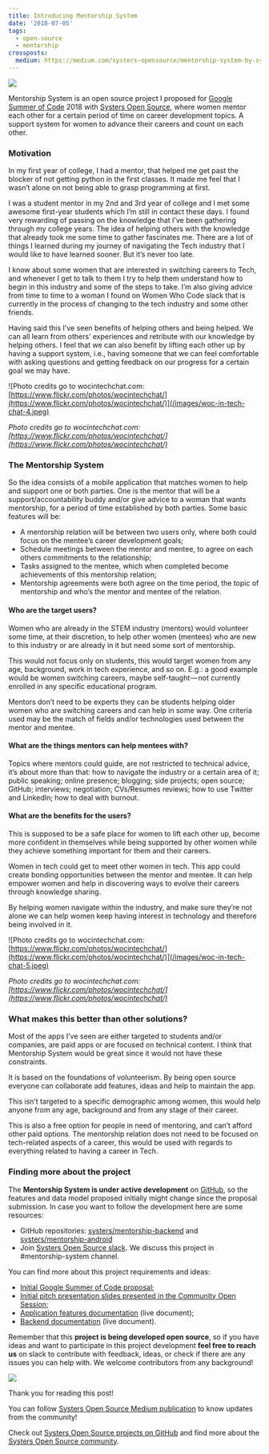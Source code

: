 ```yaml
---
title: Introducing Mentorship System
date: '2018-07-05'
tags:
  - open-source
  - mentorship
crossposts:
  medium: https://medium.com/systers-opensource/mentorship-system-by-systers-52dbe1275d9f
---
```


![](/images/mentorship-system-initial-logo.png)

Mentorship System is an open source project I proposed for [Google Summer of Code](https://summerofcode.withgoogle.com/) 2018 with [Systers Open Source](https://github.com/systers), where women mentor each other for a certain period of time on career development topics. A support system for women to advance their careers and count on each other.

### Motivation

In my first year of college, I had a mentor, that helped me get past the blocker of not getting python in the first classes. It made me feel that I wasn’t alone on not being able to grasp programming at first.

I was a student mentor in my 2nd and 3rd year of college and I met some awesome first-year students which I’m still in contact these days. I found very rewarding of passing on the knowledge that I’ve been gathering through my college years. The idea of helping others with the knowledge that already took me some time to gather fascinates me. There are a lot of things I learned during my journey of navigating the Tech industry that I would like to have learned sooner. But it’s never too late.

I know about some women that are interested in switching careers to Tech, and whenever I get to talk to them I try to help them understand how to begin in this industry and some of the steps to take. I’m also giving advice from time to time to a woman I found on Women Who Code slack that is currently in the process of changing to the tech industry and some other friends.

Having said this I’ve seen benefits of helping others and being helped. We can all learn from others’ experiences and retribute with our knowledge by helping others. I feel that we can also benefit by lifting each other up by having a support system, i.e., having someone that we can feel comfortable with asking questions and getting feedback on our progress for a certain goal we may have.

![Photo credits go to wocintechchat.com: [https://www.flickr.com/photos/wocintechchat/](https://www.flickr.com/photos/wocintechchat/)](/images/woc-in-tech-chat-4.jpeg)

_Photo credits go to wocintechchat.com: [https://www.flickr.com/photos/wocintechchat/](https://www.flickr.com/photos/wocintechchat/)_

### The Mentorship System

So the idea consists of a mobile application that matches women to help and support one or both parties. One is the mentor that will be a support/accountability buddy and/or give advice to a woman that wants mentorship, for a period of time established by both parties. Some basic features will be:

-   A mentorship relation will be between two users only, where both could focus on the mentee’s career development goals;
-   Schedule meetings between the mentor and mentee, to agree on each others commitments to the relationship;
-   Tasks assigned to the mentee, which when completed become achievements of this mentorship relation;
-   Mentorship agreements were both agree on the time period, the topic of mentorship and who’s the mentor and mentee of the relation.

#### Who are the target users?

Women who are already in the STEM industry (mentors) would volunteer some time, at their discretion, to help other women (mentees) who are new to this industry or are already in it but need some sort of mentorship.

This would not focus only on students, this would target women from any age, background, work in tech experience, and so on. E.g.: a good example would be women switching careers, maybe self-taught — not currently enrolled in any specific educational program.

Mentors don’t need to be experts they can be students helping older women who are switching careers and can help in some way. One criteria used may be the match of fields and/or technologies used between the mentor and mentee.

#### What are the things mentors can help mentees with?

Topics where mentors could guide, are not restricted to technical advice, it’s about more than that: how to navigate the industry or a certain area of it; public speaking; online presence; blogging; side projects; open source; GitHub; interviews; negotiation; CVs/Resumes reviews; how to use Twitter and LinkedIn; how to deal with burnout.

#### What are the benefits for the users?

This is supposed to be a safe place for women to lift each other up, become more confident in themselves while being supported by other women while they achieve something important for them and their careers.

Women in tech could get to meet other women in tech. This app could create bonding opportunities between the mentor and mentee. It can help empower women and help in discovering ways to evolve their careers through knowledge sharing.

By helping women navigate within the industry, and make sure they’re not alone we can help women keep having interest in technology and therefore being involved in it.

![Photo credits go to wocintechchat.com: [https://www.flickr.com/photos/wocintechchat/](https://www.flickr.com/photos/wocintechchat/)](/images/woc-in-tech-chat-5.jpeg)

_Photo credits go to wocintechchat.com: [https://www.flickr.com/photos/wocintechchat/](https://www.flickr.com/photos/wocintechchat/)_

### What makes this better than other solutions?

Most of the apps I’ve seen are either targeted to students and/or companies, are paid apps or are focused on technical content. I think that Mentorship System would be great since it would not have these constraints.

It is based on the foundations of volunteerism. By being open source everyone can collaborate add features, ideas and help to maintain the app.

This isn’t targeted to a specific demographic among women, this would help anyone from any age, background and from any stage of their career.

This is also a free option for people in need of mentoring, and can’t afford other paid options. The mentorship relation does not need to be focused on tech-related aspects of a career, this would be used with regards to everything related to having a career in Tech.

### Finding more about the project

The **Mentorship System is under active development** on [GitHub](https://github.com), so the features and data model proposed initially might change since the proposal submission. In case you want to follow the development here are some resources:

-   GitHub repositories: [systers/mentorship-backend](https://github.com/systers/mentorship-backend) and [systers/mentorship-android](https://github.com/systers/mentorship-android)
-   Join [Systers Open Source slack](http://systers.io/slack-systers-opensource/). We discuss this project in #mentorship-system channel.

You can find more about this project requirements and ideas:

-   [Initial Google Summer of Code proposal](https://docs.google.com/document/d/1TkyLWbVyW9WHEoqFBwpE1GE6vDRf7aoITT6i7tBFKsw);
-   [Initial pitch presentation slides presented in the Community Open Session](https://docs.google.com/presentation/d/1cMqzZbbvgAzi54SYBdxNL9vg2y-0aJikCbkfwZYouUg);
-   [Application features documentation](https://docs.google.com/document/d/1RhYMjyd1yhAWarO7spRWOYm-KNgFsO9rNgO6ssnEC-o) (live document);
-   [Backend documentation](https://docs.google.com/document/d/1qDTJK-ItAaek5ZBSLd4i8ShxLDcU5D2b4ZdIBTNxEJM) (live document).

Remember that this **project is being developed open source**, so if you have ideas and want to participate in this project development **feel free to reach us** on slack to contribute with feedback, ideas, or check if there are any issues you can help with. We welcome contributors from any background!

![](/images/ms-anitab-org-bar.png)

Thank you for reading this post!

You can follow [Systers Open Source Medium publication](https://medium.com/systers-opensource) to know updates from the community!

Check out [Systers Open Source projects on GitHub](https://github.com/systers) and find more about the [Systers Open Source community](http://systers.io/).